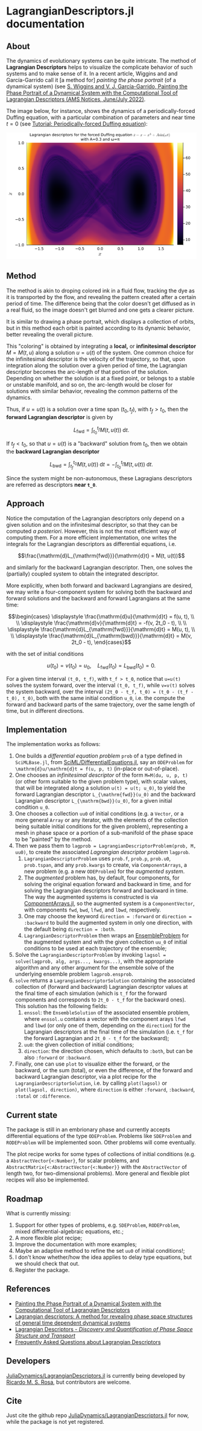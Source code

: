 # LagrangianDescriptors.jl documentation

## About

The dynamics of evolutionary systems can be quite intricate. The method of **Lagrangian Descriptors** helps to visualize the complicate behavior of such systems and to make sense of it. In a recent article, Wiggins and and García-Garrido call it [a method for] *painting the phase portrait* (of a dynamical system) (see [S. Wiggins and V. J. García-Garrido, Painting the Phase Portrait of a Dynamical System with the Computational Tool of Lagrangian Descriptors (AMS Notices, June/July 2022)](https://www.ams.org/journals/notices/202206/noti2489/noti2489.html?adat=June/July%202022&trk=2489&galt=none&cat=feature&pdfissue=202206&pdffile=rnoti-p936.pdf).

The image below, for instance, shows the dynamics of a periodically-forced Duffing equation, with a particular combination of parameters and near time $t=0$ (see [Tutorial: Periodically-forced Duffing equation](tutorial_ODEs.md#Periodically-forced-Duffing-equation)):

![Duffing](img/duffing.png)

## Method

The method is akin to droping colored ink in a fluid flow, tracking the dye as it is transported by the flow, and revealing the pattern created after a certain period of time. The difference being that the color doesn't get diffused as in a real fluid, so the image doesn't get blurred and one gets a clearer picture.

It is similar to drawing a phase portrait, which displays a collection of orbits, but in this method each orbit is painted according to its dynamic behavior, better revealing the overall picture.

This "coloring" is obtained by integrating a **local,** or **infinitesimal descriptor** $M=M(t, u)$ along a solution $u=u(t)$ of the system. One common choice for the infinitesimal descriptor is the velocity of the trajectory, so that, upon integration along the solution over a given period of time, the Lagrangian descriptor becomes the arc-length of that portion of the solution. Depending on whether the solution is at a fixed point, or belongs to a stable or unstable manifold, and so on, the arc-length would be closer for solutions with similar behavior, revealing the common patterns of the dynamics.

Thus, if $u=u(t)$ is a solution over a time span $(t_0, t_f)$, with $t_f > t_0$, then the **forward Lagrangian descriptor** is given by

```math
L_{\mathrm{fwd}} = \int_{t_0}^{t_f} M(t, u(t)) \;\mathrm{d}t.
```

If $t_f < t_0$, so that $u=u(t)$ is a "backward" solution from $t_0$, then we obtain the **backward Lagrangian descriptor**

```math
L_{\mathrm{bwd}} = \int_{t_f}^{t_0} M(t, u(t)) \;\mathrm{d}t = - \int_{t_0}^{t_f} M(t, u(t)) \;\mathrm{d}t.
```

Since the system might be non-autonomous, these Lagragians descriptors are referred as descriptors **near ``t_0``**.

## Approach

Notice the computation of the Lagrangian descriptors only depend on a given solution and on the infinitesimal descriptor, so that they can be computed *a posteriori*. However, this is not the most efficient way of computing them. For a more efficient implementation, one writes the integrals for the Lagrangian descriptors as differential equations, i.e.

```math
\frac{\mathrm{d}L_{\mathrm{fwd}}}{\mathrm{d}t} = M(t, u(t))
```
and similarly for the backward Lagrangian descriptor. Then, one solves the (partially) coupled system to obtain the integrated descriptor.

More explicitly, when both forward and backward Lagrangians are desired, we may write a four-component system for solving both the backward and forward solutions and the backward and forward Lagrangians at the same time:

```math
\begin{cases}
  \displaystyle \frac{\mathrm{d}u}{\mathrm{d}t} = f(u, t), \\ \\
  \displaystyle \frac{\mathrm{d}v}{\mathrm{d}t} = -f(v, 2t_0 - t), \\ \\
  \displaystyle \frac{\mathrm{d}L_{\mathrm{fwd}}}{\mathrm{d}t} = M(u, t), \\ \\
  \displaystyle \frac{\mathrm{d}L_{\mathrm{bwd}}}{\mathrm{d}t} = M(v, 2t_0 - t),
\end{cases}
```
with the set of initial conditions
```math
u(t_0) = v(t_0) = u_0, \quad L_{\mathrm{fwd}}(t_0) = L_{\mathrm{bwd}}(t_0) = 0.
```

For a given time interval ``(t_0, t_f)``, with ``t_f > t_0``, notice that ``u=u(t)`` solves the system forward, over the interval ``(t_0, t_f)``, while ``v=v(t)`` solves the system backward, over the interval ``(2t_0 - t_f, t_0) = (t_0 - (t_f - t_0), t_0)``, both with the same initial condition ``u_0``, i.e. the compute the forward and backward parts of the same trajectory, over the same length of time, but in different directions.

## Implementation

The implementation works as follows:
1. One builds a *differential equation problem* `prob` of a type defined in `SciMLBase.jl`, from [SciML/DifferentialEquations.jl](https://github.com/SciML/DifferentialEquations.jl), say an `ODEProblem` for ``\mathrm{d}u/\mathrm{d}t = f(u, p, t)`` (in-place or out-of-place). 
1. One chooses an *infinitesimal descriptor* of the form `M=M(du, u, p, t)` (or other form suitable to the given problem type), with scalar values, that will be integrated along a solution ``u(t) = u(t; u_0)``, to yield the forward Lagrangian descriptor ``L_{\mathrm{fwd}}(u_0)`` and the backward Lagrangian descriptor ``L_{\mathrm{bwd}}(u_0)``, for a given initial condition ``u_0``.
1. One chooses a collection `uu0` of initial conditions (e.g. a `Vector`, or a more general `Array` or any iterator, with the elements of the collection being suitable initial conditions for the given problem), representing a mesh in phase space or a portion of a sub-manifold of the phase space to be "painted" by the method.
1. Then we pass them to `lagprob = LagrangianDescriptorProblem(prob, M, uu0)`, to create the associated *Lagrangian descriptor problem* `lagprob`.
    1. `LagrangianDescriptorProblem` uses `prob.f`, `prob.p`, `prob.u0`, `prob.tspan`, and any `prob.kwargs` to create, via `ComponentArrays`, a new problem (e.g. a new `ODEProblem`) for the *augmented system*.
    1. The *augmented* problem has, by default, four components, for solving the original equation forward and backward in time, and for solving the Lagrangian descriptors forward and backward in time. The way the augmented systems is constructed is via [ComponentArrays.jl](https://github.com/jonniedie/ComponentArrays.jl), so the augmented system is a `ComponentVector`, with components `fwd`, `bwd`, `lfwd`, and `lbwd`, respectively.
    2. One may choose the keyword `direction = :forward` or `direction = :backward` to build the augmented system in only one direction, with the default being `direction = :both`.
    1. `LagrangianDescriptorProblem` then wraps an [EnsembleProblem](https://diffeq.sciml.ai/dev/features/ensemble/) for the augmented system and with the given collection `uu_0` of initial conditions to be used at each trajectory of the ensemble;
1. Solve the `LagrangianDescriptorProblem` by invoking `lagsol = solve(lagprob, alg, args..., kwargs...)`, with the appropriate algorithm and any other argument for the ensemble solve of the underlying ensemble problem `lagprob.ensprob`. 
1. `solve` returns a `LagrangianDescriptorSolution` containing the associated collection of (forward and backward) Lagrangian descriptor values at the final time of each simulation (which is ``t_f`` for the forward components and corresponds to ``2t_0 - t_f`` for the backward ones). This solution has the following fields:
    1. `enssol`: the `EnsembleSolution` of the associated ensemble problem, where `enssol.u` contains a vector with the component arays `lfwd` and `lbwd` (or only one of them, depending on the `direction`) for the Lagrangian descriptors at the final time of the simulation (i.e. ``t_f`` for the forward Lagrangian and ``2t_0 - t_f`` for the backward);
    1. `uu0`: the given collection of initial conditions;
    1. `direction`: the direction chosen, which defaults to `:both`, but can be also `:forward` or `:backward`.
1. Finally, one can use `plot` to visualize either the forward, or the backward, or the sum (total), or even the difference, of the forward and backward Lagrangian descriptor, via a plot recipe for the `LagrangianDescriptorSolution`, i.e. by calling `plot(lagsol)` or `plot(lagsol, direction)`, where `direction` is either `:forward`, `:backward`, `:total` or `:difference`.

## Current state

The package is still in an embrionary phase and currently accepts differential equations of the type `ODEProblem`. Problems like `SDEProblem` and `RODEProblem` will be implemented soon. Other problems will come eventually.

The plot recipe works for some types of collections of initial conditions (e.g. a `AbstractVector{<:Number}`, for scalar problems, and `AbstractMatrix{<:AbstractVector{<:Number}}` with the `AbstractVector` of length two, for two-dimensional problems). More general and flexible plot recipes will also be implemented.

## Roadmap

What is currently missing:
1. Support for other types of problems, e.g. `SDEProblem`, `RODEProblem`, mixed differential-algebraic equations, etc.;
1. A more flexible plot recipe;
1. Improve the documentation with more examples;
1. Maybe an adaptive method to refine the set `uu0` of initial conditions!;
1. I don't know whether/how the idea applies to delay type equations, but we should check that out.
1. Register the package.

## References

* [Painting the Phase Portrait of a Dynamical System with the Computational Tool of Lagrangian Descriptors](https://www.ams.org/journals/notices/202206/noti2489/noti2489.html?adat=June/July%202022&trk=2489&galt=none&cat=feature&pdfissue=202206&pdffile=rnoti-p936.pdf)
* [Lagrangian descriptors: A method for revealing phase space structures of general time dependent dynamical systems](https://www.sciencedirect.com/science/article/abs/pii/S1007570413002037)
* [Lagrangian Descriptors - *Discovery and Quantification of Phase Space Structure and Transport*](https://champsproject.github.io/lagrangian_descriptors/docs/authors.html)
* [Frequently Asked Questions about Lagrangian Descriptors](https://acp.copernicus.org/preprints/acp-2016-633/acp-2016-633-SC2-supplement.pdf)

## Developers

[JuliaDynamics/LagrangianDescriptors.jl](https://github.com/JuliaDynamics/LagrangianDescriptors.jl) is currently being developed by [Ricardo M. S. Rosa](https://rmsrosa.github.io), but contributors are welcome.

## Cite

Just cite the github repo [JuliaDynamics/LagrangianDescriptors.jl](https://github.com/JuliaDynamics/LagrangianDescriptors.jl) for now, while the package is not yet registered.

